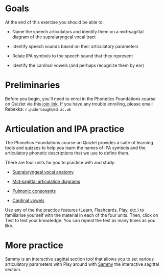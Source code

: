 Goals<a name="goals"></a>
=====

At the end of this exercise you should be able to:

-   Name the speech articulators and identify them on a mid-sagittal
    diagram of the supralaryngeal vocal tract

-   Identify speech sounds based on their articulatory parameters

-   Relate IPA symbols to the speech sound that they represent

-   Identify the cardinal vowels (and perhaps recognize them by ear)

Preliminaries<a name="preliminaries"></a>
=============

Before you begin, you'll need to enrol in the Phonetics Foundations
course on Quizlet via this [join
link](https://quizlet.com/join/gaXPwja6b). If you have any trouble
enrolling, please email Rebekka: `r.puderbaugh@ed.ac.uk`

Articulation and IPA practice
=============================

The Phonetics Foundations course on Quizlet provides a suite of learning
tools and quizzes to help you learn the names of IPA symbols and the
articulatory phonetic descriptions that we use to define them.

There are four units for you to practice with and study:

-   [Supralaryngeal vocal
    anatomy](https://quizlet.com/gb/524799722/supralaryngeal-vocal-anatomy-diagram/)

-   [Mid-sagittal articulation
    diagrams](https://quizlet.com/_8o90n4?x=1jqt&i=32acp4)

-   [Pulmonic consonants](https://quizlet.com/_8ou1q2?x=1jqt&i=32acp4)

-   [Cardinal vowels](https://quizlet.com/_8otswx?x=1jqt&i=32acp4)

Use any of the the practice features (Learn, Flashcards, Play, etc.) to
familiarise yourself with the material in each of the four units. Then,
click on Test to test your knowledge. You can repeat the test as many
times as you like.

More practice
=============

Sammy is an interactive sagittal section tool that allows you to set
various articulatory parameters with Play around with
[Sammy](http://smu-facweb.smu.ca/~s0949176/sammy/) the interactive
sagittal section.
